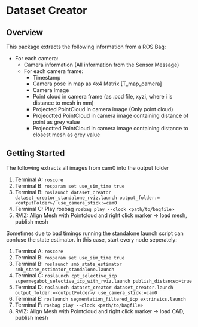 # Dataset Creator
## Overview
This package extracts the following information from a ROS Bag:

- For each camera:
    - Camera information (All information from the Sensor Message)
    - For each camera frame:
        - Timestamp
        - Camera pose in map as 4x4 Matrix [T_map_camera]
        - Camera Image
        - Point cloud in camera frame (as .pcd file, xyzi, where i is distance to mesh in mm)
        - Projected PointCloud in camera image (Only point cloud)
        - Projecctted PointCloud in camera image containing distance of point as grey value
        - Projecctted PointCloud in camera image containing distance to closest mesh as grey value

## Getting Started
The following extracts all images from cam0 into the output folder <outputFolder>
1. Terminal A: `roscore`
2. Terminal B: `rosparam set use_sim_time true`
3. Terminal B: `roslaunch dataset_creator dataset_creator_standalone_rviz.launch output_folder:=<outputFolder>/ use_camera_stick:=cam0`
4. Terminal C: Play rosbag `rosbag play --clock <path/to/bagfile>`
5. RVIZ: Align Mesh with Pointcloud and right click marker -> load mesh, publish mesh

Sometimes due to bad timings running the standalone launch script can confuse the state estimator. In this case, start every node seperately:

1. Terminal A: `roscore`
2. Terminal B: `rosparam set use_sim_time true`
3. Terminal B: `roslaunch smb_state_estimator smb_state_estimator_standalone.launch`
4. Terminal C: `roslaunch cpt_selective_icp supermegabot_selective_icp_with_rviz.launch publish_distance:=true`
5. Terminal D: `roslaunch dataset_creator dataset_creator.launch output_folder:=<outputFolder>/ use_camera_stick:=cam0`
5. Terminal E: `roslaunch segmentation_filtered_icp extrinsics.launch`
6. Terminal F: `rosbag play --clock <path/to/bagfile>`
5. RVIZ: Align Mesh with Pointcloud and right click marker -> load CAD, publish mesh
